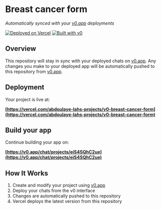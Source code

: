 # Breast cancer form

*Automatically synced with your [v0.app](https://v0.app) deployments*

[![Deployed on Vercel](https://img.shields.io/badge/Deployed%20on-Vercel-black?style=for-the-badge&logo=vercel)](https://vercel.com/abdoulaye-lahs-projects/v0-breast-cancer-form)
[![Built with v0](https://img.shields.io/badge/Built%20with-v0.app-black?style=for-the-badge)](https://v0.app/chat/projects/eiS4SQhC2ue)

## Overview

This repository will stay in sync with your deployed chats on [v0.app](https://v0.app).
Any changes you make to your deployed app will be automatically pushed to this repository from [v0.app](https://v0.app).

## Deployment

Your project is live at:

**[https://vercel.com/abdoulaye-lahs-projects/v0-breast-cancer-form](https://vercel.com/abdoulaye-lahs-projects/v0-breast-cancer-form)**

## Build your app

Continue building your app on:

**[https://v0.app/chat/projects/eiS4SQhC2ue](https://v0.app/chat/projects/eiS4SQhC2ue)**

## How It Works

1. Create and modify your project using [v0.app](https://v0.app)
2. Deploy your chats from the v0 interface
3. Changes are automatically pushed to this repository
4. Vercel deploys the latest version from this repository